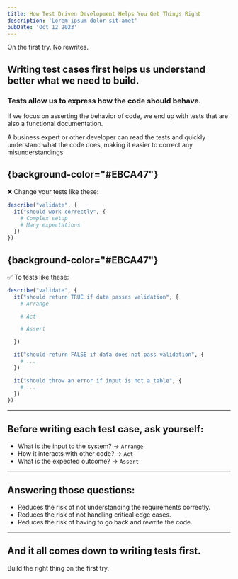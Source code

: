 ```yaml
---
title: How Test Driven Development Helps You Get Things Right
description: 'Lorem ipsum dolor sit amet'
pubDate: 'Oct 12 2023'
---
```


On the first try. No rewrites.

## Writing test cases first helps us understand better what we need to build.

### Tests allow us to express how the code should behave.

If we focus on asserting the behavior of code, we end up with tests that are also a functional documentation.

A business expert or other developer can read the tests and quickly understand what the code does, making it easier to correct any misunderstandings.

## {background-color="#EBCA47"}

❌ Change your tests like these:

```r
describe("validate", {
  it("should work correctly", {
    # Complex setup
    # Many expectations
  })
})
```

## {background-color="#EBCA47"}

✅ To tests like these:

```r
describe("validate", {
  it("should return TRUE if data passes validation", {
    # Arrange

    # Act

    # Assert

  })

  it("should return FALSE if data does not pass validation", {
    # ...
  })

  it("should throw an error if input is not a table", {
    # ...
  })
})
```

---

## Before writing each test case, ask yourself:

- What is the input to the system? → `Arrange`
- How it interacts with other code? → `Act`
- What is the expected outcome? → `Assert`

---

## Answering those questions:

- Reduces the risk of not understanding the requirements correctly.
- Reduces the risk of not handling critical edge cases.
- Reduces the risk of having to go back and rewrite the code.

---

## And it all comes down to writing tests first.

Build the right thing on the first try.
